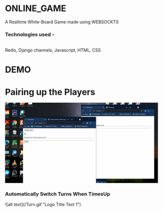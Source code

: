 # ONLINE_GAME
A Realtime White-Board Game made using WEBSOCKTS<br>
<h3 >
 Technologies used - 
 </h3>
 <br>
  Redis, Django channels, Javascript, HTML, CSS<br>
  
 # DEMO 
 
 # Pairing up the Players
<!--  <h3>  </h3>  -->
![alt text](/Join.gif "Logo Title Text 1")


 <h3> Automatically Switch Turns When TimesUp </h3> 
![alt text](/Turn.gif "Logo Title Text 1")




  

 

